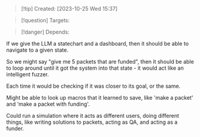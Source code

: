 
>[!tip] Created: [2023-10-25 Wed 15:37]

>[!question] Targets: 

>[!danger] Depends: 

If we give the LLM a statechart and a dashboard, then it should be able to navigate to a given state.

So we might say "give me 5 packets that are funded", then it should be able to loop around until it got the system into that state - it would act like an intelligent fuzzer.

Each time it would be checking if it was closer to its goal, or the same.

Might be able to look up macros that it learned to save, like 'make a packet' and 'make a packet with funding'.

Could run a simulation where it acts as different users, doing different things, like writing solutions to packets, acting as QA, and acting as a funder.
